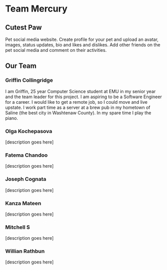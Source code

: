 # Team Mercury



## Cutest Paw
Pet social media website. Create profile for your pet and upload an avatar, images, status updates, bio and likes and dislikes. Add other friends on the pet social media
and comment on their activities.

## Our Team
### Griffin Collingridge
I am Griffin, 25 year Computer Science student at EMU in my senior year and the team leader for this project. I am aspiring to be a Software Engineer for a career.
I would like to get a remote job, so I could move and live upstate. I work part time as a server at a brew pub in my hometown of Saline (the best city in Washtenaw County).
In my spare time I play the piano.

### Olga Kochepasova
[description goes here]

### Fatema Chandoo
[description goes here]

### Joseph Cognata
[description goes here]

### Kanza Mateen
[description goes here]

### Mitchell S
[description goes here]

### Willian Rathbun
[description goes here]
